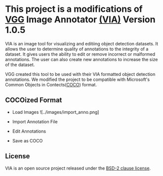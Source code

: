 
# This project is a modifications of [VGG](http://www.robots.ox.ac.uk/~vgg/) Image Annotator [(VIA)](http://www.robots.ox.ac.uk/~vgg/software/via/) Version 1.0.5

VIA is an image tool for visualizing and editiing object detection datasets. It allows the user to determine quality of annotations to the integrity of a dataset. It gives users the ability to edit or remove incorrect or malformed annotations. The user can also create new annotations to increase the size of the dataset.

VGG created this tool to be used with their VIA formatted object detection annotations. We modified the project to be compatible with Microsoft's Common Objects in Contects([COCO](http://cocodataset.org/#home)) format.


## COCOized Format
 * Load Images
  ![../images/import_anno.png]
 * Import Annotation File
 
 * Edit Annotations
 
 * Save as COCO
 
 


## License
VIA is an open source project released under the
[BSD-2 clause license](https://gitlab.com/vgg/via/blob/master/LICENSE).
